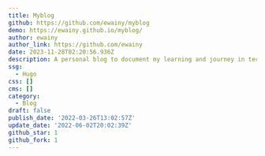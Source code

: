 ```yaml
---
title: Myblog
github: https://github.com/ewainy/myblog
demo: https://ewainy.github.io/myblog/
author: ewainy
author_link: https://github.com/ewainy
date: 2023-11-28T02:20:56.936Z
description: A personal blog to document my learning and journey in tech
ssg:
  - Hugo
css: []
cms: []
category:
  - Blog
draft: false
publish_date: '2022-03-26T13:02:57Z'
update_date: '2022-06-02T20:02:39Z'
github_star: 1
github_fork: 1
---
```

